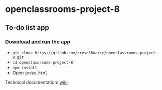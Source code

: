 # openclassrooms-project-8

## To-do list app

### Download and run the app

- `git clone https://github.com/kreso66maric/openclassrooms-project-8.git`
- `cd openclassrooms-project-8`
- `npm install`
- Open `index.html`


Technical documentation: [wiki](https://github.com/kreso66maric/oc-project-8/wiki)


